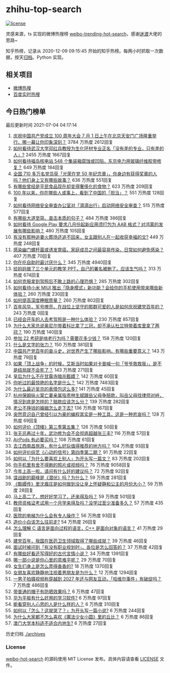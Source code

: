 # zhihu-top-search

[![license](https://img.shields.io/github/license/Arrackisarookie/zhihu-top-search)](https://github.com/Arrackisarookie/zhihu-top-search/blob/master/LICENSE)

灵感来源，ts 实现的微博热搜榜 [weibo-trending-hot-search](https://github.com/justjavac/weibo-trending-hot-search)，感谢[迷渡](https://github.com/justjavac)大佬的思路~

知乎热榜，记录从 2020-12-09 09:15:45 开始的知乎热榜。每两小时抓取一次数据，按天[归档](./archives)。Python 实现。

## 相关项目
+ [微博热搜](https://github.com/Arrackisarookie/weibo-hot-search)
+ [百度实时热搜](https://github.com/Arrackisarookie/baidu-hot-search)

## 今日热门榜单

<!-- Rank Begin -->

最后更新时间 2021-07-04 04:17:14

1. [庆祝中国共产党成立 100 周年大会 7 月 1 日上午在北京天安门广场隆重举行，哪一幕让你印象深刻？](https://www.zhihu.com/question/469219832) 3784 万热度 2612回复
1. [如何看待武汉大学邓红兵教授为生化环材专业正名「没有差的专业，只有差的人」?](https://www.zhihu.com/question/469600953) 2455 万热度 1667回复
1. [如何看待福岛核电站 548 个集装箱腐蚀或凹陷，东京电力用玻璃纤维胶带修复？](https://www.zhihu.com/question/469544314) 649 万热度 184回复
1. [全国 710 多万名党员获「光荣在党 50 年纪念章」，你身边有获得奖章的人吗？他们身上又有哪些故事？](https://www.zhihu.com/question/469220759) 636 万热度 551回复
1. [有哪些曾经是平民食品现在却变得奢侈化的食物？](https://www.zhihu.com/question/468524945) 623 万热度 209回复
1. [100 年以来，你在哪些人或事上，看到了中国的「担当」？](https://www.zhihu.com/question/469083054) 551 万热度 128回复
1. [如何看待网络安全审查办公室对「滴滴出行」启动网络安全审查？](https://www.zhihu.com/question/469590210) 515 万热度 577回复
1. [有哪些大道至简、直击本质的句子？](https://www.zhihu.com/question/466361764) 484 万热度 386回复
1. [如何看待 Google Play 要求八月份起新应用须打包为 AAB 格式？对鸿蒙的发展有哪些影响？](https://www.zhihu.com/question/469588431) 480 万热度 105回复
1. [有没有那种追妻火葬场还追不回来，女主跟别人在一起收获幸福的文?](https://www.zhihu.com/question/408254252) 449 万热度 248回复
1. [感染幽门螺杆菌或诱发胃癌，家庭成员之间最容易传染，日常如何避免感染？](https://www.zhihu.com/question/469701438) 407 万热度 70回复
1. [你在吃自助时最讨厌什么？](https://www.zhihu.com/question/63212359) 345 万热度 4940回复
1. [给妈妈做了三个单元的教学 PPT，自己的署名被删了，应该生气吗？](https://www.zhihu.com/question/466380653) 313 万热度 674回复
1. [如何克服拿到驾照后不敢上路的心理恐惧？](https://www.zhihu.com/question/378244895) 285 万热度 302回复
1. [如何看待小米 MIUI 推出「隐身模式」新功能？会给你的手机使用带来哪些新体验？](https://www.zhihu.com/question/469242892) 260 万热度 230回复
1. [如何提高深度睡眠质量？](https://www.zhihu.com/question/21367788) 260 万热度 802回复
1. [百年风华，军号嘹亮，在战位上坚守的那群可爱的人是如何庆祝建党百年的？](https://www.zhihu.com/roundtable/bainianfenghuajunha1) 243 万热度 0回复
1. [已经会开车的人去考驾照是一种什么体验？](https://www.zhihu.com/question/61195942) 230 万热度 857回复
1. [为什么大家总说奥尼尔带着科比拿了三冠，却不承认杜兰特带着库里拿了两冠？](https://www.zhihu.com/question/466820448) 190 万热度 140回复
1. [参加 22 考研是啃老行为吗？需要花多少钱？](https://www.zhihu.com/question/469453406) 158 万热度 120回复
1. [什么是文字的张力？](https://www.zhihu.com/question/20815158) 150 万热度 381回复
1. [中国共产党百年的奋斗史，对世界产生了哪些影响，有哪些重要意义？](https://www.zhihu.com/question/469274581) 143 万热度 79回复
1. [如果「顶上战争」的时候，艾斯当时如果对卡普喊一句「爷爷救救我」，是不是结局就不会死了？](https://www.zhihu.com/question/275781764) 143 万热度 271回复
1. [皇后为什么不在甘露寺暗杀甄嬛？](https://www.zhihu.com/question/323782581) 142 万热度 60回复
1. [你听过的最惊艳的名字是什么？](https://www.zhihu.com/question/265694919) 142 万热度 7483回复
1. [为什么最近吴京的表情包这么多?](https://www.zhihu.com/question/459051105) 141 万热度 45回复
1. [杭州保姆纵火案亡妻亲属指责林生斌跟岳父母争赔款，叫岳父母找律师对峙，情况到底是怎样的？赔款应该怎么分？](https://www.zhihu.com/question/469306984) 139 万热度 282回复
1. [老公不挣钱的婚姻怎么走下去?](https://www.zhihu.com/question/374704037) 136 万热度 167回复
1. [突然意识自己曾经引以为豪的编程其实是一种工具，这是一种悲哀吗？](https://www.zhihu.com/question/469223256) 128 万热度 69回复
1. [如何评价《顶楼》第三季第五集？](https://www.zhihu.com/question/469569647) 126 万热度 50回复
1. [张无忌再过十年，武功修为会不会彻底超越张三丰?](https://www.zhihu.com/question/458327600) 116 万热度 57回复
1. [AirPods 有必要买吗？](https://www.zhihu.com/question/465884888) 108 万热度 61回复
1. [去江西南昌旅游，有什么好玩值得推荐的地方吗？](https://www.zhihu.com/question/348057500) 104 万热度 93回复
1. [如何评价综艺《心动的信号》第四季第二期？](https://www.zhihu.com/question/469588792) 91 万热度 22回复
1. [如何以「为什么要喜欢上别人」为开头写一篇文？](https://www.zhihu.com/question/443120413) 83 万热度 202回复
1. [你手机里有舍不得删的照片或视频吗？](https://www.zhihu.com/question/312849874) 76 万热度 9058回复
1. [今年上高一啦，请问有什么好的建议吗？](https://www.zhihu.com/question/467877062) 72 万热度 92回复
1. [谍战剧的巅峰是《潜伏》吗？为什么？](https://www.zhihu.com/question/467430277) 59 万热度 281回复
1. [《甄嬛传》里沈眉庄是如何做到没让皇上怀疑静和公主的月份大小？](https://www.zhihu.com/question/451619488) 59 万热度 28回复
1. [马上高二了，想好好学习了，还来得及吗？](https://www.zhihu.com/question/464340442) 59 万热度 501回复
1. [教师资格证考试用一个月学来得及吗？没学过至少准备多久？](https://www.zhihu.com/question/412569772) 57 万热度 435回复
1. [医院的电梯为什么会有专人操作？](https://www.zhihu.com/question/275348817) 56 万热度 93回复
1. [造价小白该怎么往前走?](https://www.zhihu.com/question/459896991) 54 万热度 26回复
1. [怎么理解 C 语言是面向过程的语言，C++ 是面向对象的语言？](https://www.zhihu.com/question/24425316) 41 万热度 29回复
1. [建党百年，我国在医药卫生领域取得了哪些成就？](https://www.zhihu.com/question/468756547) 39 万热度 46回复
1. [面试时被问到「有没有职业规划时」，各位是怎么回答的？](https://www.zhihu.com/question/19850945) 37 万热度 42回复
1. [有哪些好看还写得好的古代言情小说？](https://www.zhihu.com/question/305808724) 34 万热度 1391回复
1. [哪一部小说是你心里的意难平呢？](https://www.zhihu.com/question/467675119) 29 万热度 70回复
1. [女生们身上是怎么弄得香香的?](https://www.zhihu.com/question/285951733) 18 万热度 1370回复
1. [女朋友喜欢静静地注视着男朋友是为什么？](https://www.zhihu.com/question/309919749) 12 万热度 1294回复
1. [一男子拍摄视频称穿越到 2027 年还与网友互动，「哈维尔事件」有破绽吗？](https://www.zhihu.com/question/466675842) 7 万热度 486回复
1. [带普通的帽子有防晒效果吗？](https://www.zhihu.com/question/444213755) 6 万热度 47回复
1. [华为平板有什么好用的学习软件?](https://www.zhihu.com/question/310728794) 6 万热度 97回复
1. [能看穿别人心思的人是什么样的人？](https://www.zhihu.com/question/27095943) 6 万热度 310回复
1. [如何以「怎么？这就哭了？」为开头写一篇小说?](https://www.zhihu.com/question/453484837) 6 万热度 244回复
1. [为什么大家都不怎么喜欢《魔法少女小圆》里的丘比？](https://www.zhihu.com/question/37154229) 6 万热度 86回复
1. [澳门大学本科适不适合内地生?](https://www.zhihu.com/question/371477684) 6 万热度 27回复
<!-- Rank End -->

历史归档 [./archives](./archives)

### License

[weibo-hot-search](https://github.com/Arrackisarookie/zhihu-top-search) 的源码使用 MIT License 发布。具体内容请查看 [LICENSE](./LICENSE) 文件。
